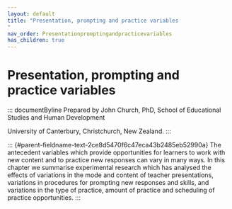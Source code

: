 ```yaml
---
layout: default
title: "Presentation, prompting and practice variables 
"
nav_order: Presentationpromptingandpracticevariables
has_children: true
---
```

# Presentation, prompting and practice variables 


::: documentByline
Prepared by John Church, PhD, School of Educational Studies and Human
Development

University of Canterbury, Christchurch, New Zealand.
:::

::: {#parent-fieldname-text-2ce8d5470f6c47eca43b2485eb52990a}
The antecedent variables which provide opportunities for learners to
work with new content and to practice new responses can vary in many
ways. In this chapter we summarise experimental research which has
analysed the effects of variations in the mode and content of teacher
presentations, variations in procedures for prompting new responses and
skills, and variations in the type of practice, amount of practice and
scheduling of practice opportunities.
:::
